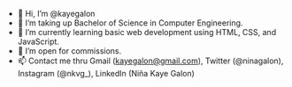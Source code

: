 - 👋 Hi, I’m @kayegalon
- 👀 I’m taking up Bachelor of Science in Computer Engineering.
- 🌱 I’m currently learning basic web development using HTML, CSS, and JavaScript.
- 💞️ I’m open for commissions.
- 📫 Contact me thru Gmail (kayegalon@gmail.com), Twitter (@ninagalon), Instagram (@nkvg_), LinkedIn (Niña Kaye Galon)

<!---
kayegalon/kayegalon is a ✨ special ✨ repository because its `README.md` (this file) appears on your GitHub profile.
You can click the Preview link to take a look at your changes.
--->
